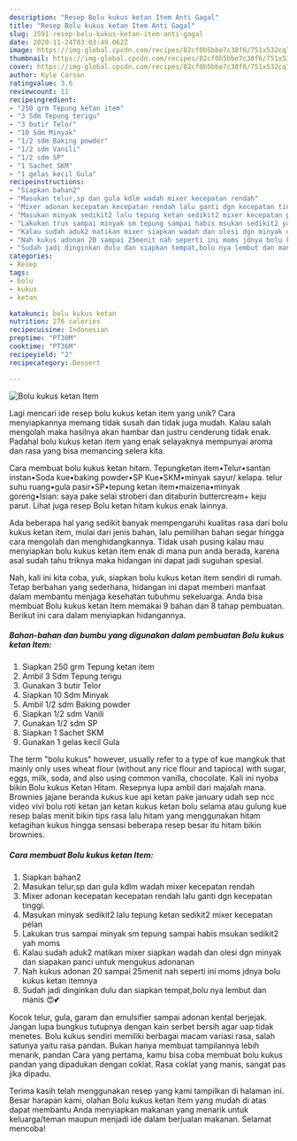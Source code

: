 ```yaml
---
description: "Resep Bolu kukus ketan Item Anti Gagal"
title: "Resep Bolu kukus ketan Item Anti Gagal"
slug: 3591-resep-bolu-kukus-ketan-item-anti-gagal
date: 2020-11-24T03:03:49.062Z
image: https://img-global.cpcdn.com/recipes/82cf0b5bbe7c38f6/751x532cq70/bolu-kukus-ketan-item-foto-resep-utama.jpg
thumbnail: https://img-global.cpcdn.com/recipes/82cf0b5bbe7c38f6/751x532cq70/bolu-kukus-ketan-item-foto-resep-utama.jpg
cover: https://img-global.cpcdn.com/recipes/82cf0b5bbe7c38f6/751x532cq70/bolu-kukus-ketan-item-foto-resep-utama.jpg
author: Kyle Carson
ratingvalue: 3.6
reviewcount: 11
recipeingredient:
- "250 grm Tepung ketan item"
- "3 Sdm Tepung terigu"
- "3 butir Telor"
- "10 Sdm Minyak"
- "1/2 sdm Baking powder"
- "1/2 sdm Vanili"
- "1/2 sdm SP"
- "1 Sachet SKM"
- "1 gelas kecil Gula"
recipeinstructions:
- "Siapkan bahan2"
- "Masukan telur,sp dan gula kdlm wadah mixer kecepatan rendah"
- "Mixer adonan kecepatan kecepatan rendah lalu ganti dgn kecepatan tinggi."
- "Masukan minyak sedikit2 lalu tepung ketan sedikit2 mixer kecepatan pelan"
- "Lakukan trus sampai minyak sm tepung sampai habis msukan sedikit2 yah moms"
- "Kalau sudah aduk2 matikan mixer siapkan wadah dan olesi dgn minyak dan siapakan panci untuk mengukus adonanan"
- "Nah kukus adonan 20 sampai 25menit nah seperti ini moms jdnya bolu kukus ketan itemnya"
- "Sudah jadi dinginkan dulu dan siapkan tempat,bolu nya lembut dan manis 😍💕"
categories:
- Resep
tags:
- bolu
- kukus
- ketan

katakunci: bolu kukus ketan 
nutrition: 276 calories
recipecuisine: Indonesian
preptime: "PT30M"
cooktime: "PT36M"
recipeyield: "2"
recipecategory: Dessert

---
```



![Bolu kukus ketan Item](https://img-global.cpcdn.com/recipes/82cf0b5bbe7c38f6/751x532cq70/bolu-kukus-ketan-item-foto-resep-utama.jpg)

Lagi mencari ide resep bolu kukus ketan item yang unik? Cara menyiapkannya memang tidak susah dan tidak juga mudah. Kalau salah mengolah maka hasilnya akan hambar dan justru cenderung tidak enak. Padahal bolu kukus ketan item yang enak selayaknya mempunyai aroma dan rasa yang bisa memancing selera kita.

Cara membuat bolu kukus ketan hitam. Tepungketan item•Telur•santan instan•Soda kue•baking powder•SP Kue•SKM•minyak sayur/ kelapa. telur suhu ruang•gula pasir•SP•tepung ketan item•maizena•minyak goreng•Isian: saya pake selai stroberi dan ditaburin buttercream+ keju parut. Lihat juga resep Bolu ketan hitam kukus enak lainnya.

Ada beberapa hal yang sedikit banyak mempengaruhi kualitas rasa dari bolu kukus ketan item, mulai dari jenis bahan, lalu pemilihan bahan segar hingga cara mengolah dan menghidangkannya. Tidak usah pusing kalau mau menyiapkan bolu kukus ketan item enak di mana pun anda berada, karena asal sudah tahu triknya maka hidangan ini dapat jadi suguhan spesial.


Nah, kali ini kita coba, yuk, siapkan bolu kukus ketan item sendiri di rumah. Tetap berbahan yang sederhana, hidangan ini dapat memberi manfaat dalam membantu menjaga kesehatan tubuhmu sekeluarga. Anda bisa membuat Bolu kukus ketan Item memakai 9 bahan dan 8 tahap pembuatan. Berikut ini cara dalam menyiapkan hidangannya.

<!--inarticleads1-->

##### Bahan-bahan dan bumbu yang digunakan dalam pembuatan Bolu kukus ketan Item:

1. Siapkan 250 grm Tepung ketan item
1. Ambil 3 Sdm Tepung terigu
1. Gunakan 3 butir Telor
1. Siapkan 10 Sdm Minyak
1. Ambil 1/2 sdm Baking powder
1. Siapkan 1/2 sdm Vanili
1. Gunakan 1/2 sdm SP
1. Siapkan 1 Sachet SKM
1. Gunakan 1 gelas kecil Gula


The term &#34;bolu kukus&#34; however, usually refer to a type of kue mangkuk that mainly only uses wheat flour (without any rice flour and tapioca) with sugar, eggs, milk, soda, and also using common vanilla, chocolate. Kali ini nyoba bikin Bolu kukus Ketan Hitam. Resepnya lupa ambil dari majalah mana. Brownies jajane beranda kukus kue api ketan pake january udah sep ncc video vivi bolu roti ketan jan ketan kukus ketan bolu selama atau gulung kue resep balas menit bikin tips rasa lalu hitam yang menggunakan hitam ketagihan kukus hingga sensasi beberapa resep besar itu hitam bikin brownies. 

<!--inarticleads2-->

##### Cara membuat Bolu kukus ketan Item:

1. Siapkan bahan2
1. Masukan telur,sp dan gula kdlm wadah mixer kecepatan rendah
1. Mixer adonan kecepatan kecepatan rendah lalu ganti dgn kecepatan tinggi.
1. Masukan minyak sedikit2 lalu tepung ketan sedikit2 mixer kecepatan pelan
1. Lakukan trus sampai minyak sm tepung sampai habis msukan sedikit2 yah moms
1. Kalau sudah aduk2 matikan mixer siapkan wadah dan olesi dgn minyak dan siapakan panci untuk mengukus adonanan
1. Nah kukus adonan 20 sampai 25menit nah seperti ini moms jdnya bolu kukus ketan itemnya
1. Sudah jadi dinginkan dulu dan siapkan tempat,bolu nya lembut dan manis 😍💕


Kocok telur, gula, garam dan emulsifier sampai adonan kental berjejak. Jangan lupa bungkus tutupnya dengan kain serbet bersih agar uap tidak menetes. Bolu kukus sendiri memiliki berbagai macam variasi rasa, salah satunya yaitu rasa pandan. Bukan hanya membuat tampilannya lebih menarik, pandan Cara yang pertama, kamu bisa coba membuat bolu kukus pandan yang dipadukan dengan coklat. Rasa coklat yang manis, sangat pas jika dipadu. 

Terima kasih telah menggunakan resep yang kami tampilkan di halaman ini. Besar harapan kami, olahan Bolu kukus ketan Item yang mudah di atas dapat membantu Anda menyiapkan makanan yang menarik untuk keluarga/teman maupun menjadi ide dalam berjualan makanan. Selamat mencoba!
